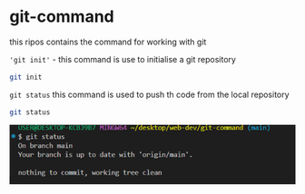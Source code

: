 # git-command
this ripos contains the command for working with git


  `'git init'`  - this command is use to initialise a git repository
  ```bash
  git init
  ```

  `git status` this command is used to push th code from the local repository
  ```sh
  git status
  ```
  ![](./assets/screnshot.png)